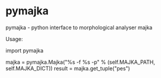 pymajka
=======

pymajka - python interface to morphological analyser majka

Usage:

import pymajka

majka = pymajka.Majka("%s -f %s -p" % (self.MAJKA_PATH, self.MAJKA_DICT))
result = majka.get_tuple("pes")
